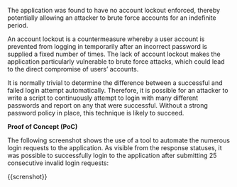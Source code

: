 The application was found to have no account lockout enforced, thereby potentially allowing an attacker to brute force accounts for an indefinite period. 

An account lockout is a countermeasure whereby a user account is prevented from logging in temporarily after an incorrect password is supplied a fixed number of times. The lack of account lockout makes the application particularly vulnerable to brute force attacks, which could lead to the direct compromise of users’ accounts. 

It is normally trivial to determine the difference between a successful and failed login attempt automatically. Therefore, it is possible for an attacker to write a script to continuously attempt to login with many different passwords and report on any that were successful. Without a strong password policy in place, this technique is likely to succeed.

**Proof of Concept (PoC)**

The following screenshot shows the use of a tool to automate the numerous login requests to the application. As visible from the response statuses, it was possible to successfully login to the application after submitting 25 consecutive invalid login requests:

{{screnshot}}
